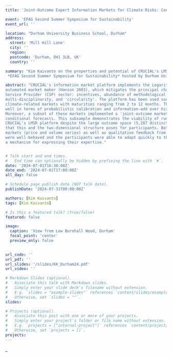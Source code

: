 ```yaml
---
title: 'Joint-Outcome Expert Information Markets for Climate Risks: Conditional Forecasting with the LMSR'

event: 'EFAG Second Summer Symposium for Sustainability'
event_url: ''

location: "Durham University Business School, Durham" 
address: 
  street: 'Mill Hill Lane'
  city: ''
  region: 
  postcode: 'Durham, DH1 3LB, UK'
  country: ''

summary: "Kim Kaivanto on the properties and potential of CRUCIAL's LMSR platform at the 
 *EFAG Second Summer Symposium for Sustainability* hosted by Durham University."

abstract: "CRUCIAL's information market platform implements the Logarithmic Market Scoring Rule (LMSR) 
automated market maker (Hanson 2003), which mitigates the principal challenges facing the user-pays Climate 
Service Provider (CSP) sector: incentives, abundance of methodological & procedural choice, need for 
multi-disciplinarity, and 'circularity'. The platform has been used successfully for hosting 24 
climate-related markets with maturities ranging from 2 to 12 months. This sample of markets perform 
well in terms of probabilistic calibration and information-add over historical climatological benchmarks. 
Moreover, a subset of these markets implemented a 'joint-outcome market' structure, which embeds a spectrum of
conditional forecasts. This subsample demonstrates the viability of running joint-outcome markets with 
CRUCIAL's LMSR platform despite the large outcome space (5,207 distinct partitions) and the complexity 
that this and the two-dimensional structure poses for participants. Both the hard data generated by these
markets (price and volume series) as well as qualitative feedback from participants indicate that the markets
were well-behaved and the participants were able to adapt quickly to the joint-outcome market structure as
a mechanism for expressing their expertise." 


# Talk start and end times.
#   End time can optionally be hidden by prefixing the line with `#`.
date: '2024-07-01T16:30:00Z'
date_end: '2024-07-01T17:00:00Z'
all_day: false

# Schedule page publish date (NOT talk date).
publishDate: '2024-07-31T00:00:00Z'

authors: [Kim Kaivanto]
tags: [Kim Kaivanto]

# Is this a featured talk? (true/false)
featured: false

image: 
  caption: 'View from Low Burnhall Wood, Durham'
  focal_point: 'center'
  preview_only: false  

  
url_code: ''
url_pdf: ''
url_slides: '/slides/KK_Durham24.pdf'
url_video: ''

# Markdown Slides (optional).
#   Associate this talk with Markdown slides.
#   Simply enter your slide deck's filename without extension.
#   E.g. `slides = "example-slides"` references `content/slides/example-slides.md`.
#   Otherwise, set `slides = ""`.
slides:

# Projects (optional).
#   Associate this post with one or more of your projects.
#   Simply enter your project's folder or file name without extension.
#   E.g. `projects = ["internal-project"]` references `content/project/deep-learning/index.md`.
#   Otherwise, set `projects = []`.
projects:
---
```

_

 




